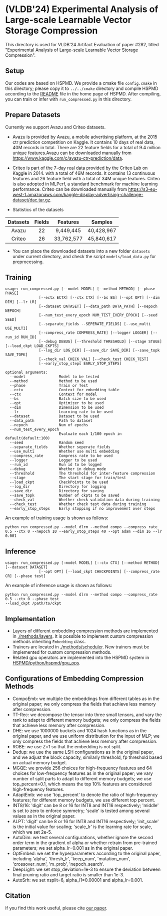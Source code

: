 # (VLDB'24) Experimental Analysis of Large-scale Learnable Vector Storage Compression

This directory is used for VLDB'24 Artifact Evaluation of paper #282, titled "Experimental Analysis of Large-scale Learnable Vector Storage Compression".

## Setup

Our codes are based on HSPMD. We provide a cmake file `config.cmake` in this directory; please copy it to `../../cmake` directory and compile HSPMD according to the [README](../../README.md#installation) file in the home page of HSPMD. After compiling, you can train or infer with `run_compressed.py` in this directory.

## Prepare Datasets
Currently we support Avazu and Criteo datasets.

  - Avazu is provided by Avazu, a mobile advertising platform, at the 2015 ctr prediction competition on Kaggle. It contains 10 days of real data, 40M records in total. There are 22 feature fields for a total of 9.4 million unique features.Avazu can be downloaded manually from https://www.kaggle.com/c/avazu-ctr-prediction/data.

  - Criteo is part of the 7-day real data provided by the Criteo Lab on Kaggle in 2014. with a total of 46M records. It contains 13 continuous features and 26 feature field with a total of 34M unique features. Criteo is also adopted in MLPerf, a standard benchmark for machine learning performance. Criteo can be downloaded manually from 
  https://s3-eu-west-1.amazonaws.com/kaggle-display-advertising-challenge-dataset/dac.tar.gz.

  - Statistics of the datasets

  | Datasets | Fields | Features | Samples | 
  | :---: | :---: | :---: | :---: |
  | Avazu | 22 | 9,449,445 | 40,428,967 |
  | Criteo | 26 | 33,762,577 | 45,840,617 |


- You can place the downloaded datasets into a new folder `datasets` under current directory, and check the script `models/load_data.py` for preprocessing.

## Training
```
usage: run_compressed.py [--model MODEL] [--method METHOD] [--phase PHASE]
               [--ectx ECTX] [--ctx CTX] [--bs BS] [--opt OPT] [--dim DIM] [--lr LR]
               [--dataset DATASET] [--data_path DATA_PATH] [--nepoch NEPOCH] 
               [--num_test_every_epoch NUM_TEST_EVERY_EPOCH] [--seed SEED] 
               [--separate_fields --SEPERATE_FIELDS] [--use_multi USE_MULTI]
               [--compress_rate COMPRESS_RATE] [--logger LOGGER] [--run_id RUN_ID]
               [--debug DEBUG] [--threshold THRESHOLD] [--stage STAGE] [--load_ckpt LOAD_CKPTS]
               [--log_dir LOG_DIR] [--save_dir SAVE_DIR] [--save_topk SAVE_TOPK] 
               [--check_val CHECK_VAL] [--check_test CHECK_TEST] 
               [--early_stop_steps EARLY_STOP_STEPS]
               
optional arguments:
  --model               Model to be tested
  --method              Method to be used
  --phase               Train or Test
  --ectx                Context for embedding table
  --ctx                 Context for model
  --bs                  Batch size to be used
  --opt                 Optimizer to be used
  --dim                 Dimension to be used
  --lr                  Learning rate to be used
  --dataset             Dataset to be used 
  --data_path           Path to dataset
  --nepoch              Num of epochs 
  --num_test_every_epoch
                        Evaluate each 1/100 epoch in default(default:100)
  --seed                Random seed
  --separate_fields     Whether seperate fields
  --use_multi           Whether use multi embedding
  --compress_rate       Compress rate to be used
  --logger              Logger to be used
  --run_id              Run id to be logged
  --debug               Whether in debug mode
  --threshold           The threshold for inter-feature compression
  --stage               The start stage for train/test
  --load_ckpt           CheckPoints to be used
  --log_dir             Directory for logging
  --save_dir            Directory for saving
  --save_topk           Number of ckpts to be saved
  --check_val           Whether check validation data during training
  --check_test          Whether check test data during training
  --early_stop_steps    Early stopping if no improvement over steps
```
An example of training usage is shown as follows:
```
python run_compressed.py --model dlrm --method compo --compress_rate 0.5 --ctx 0 --nepoch 10 --early_stop_steps 40 --opt adam --dim 16 --lr 0.001 
```

## Inference
```
usage: run_compressed.py [-model MODEL] [--ctx CTX] [--method METHOD] [--dataset DATASET]
               [--opt OPT] [--load_ckpt CHECKPOINTS] [--compress_rate CR] [--phase test]

```
An example of inference usage is shown as follows:
```
python run_compressed.py --model dlrm --method compo --compress_rate 0.5 --ctx 0 --phase test
--load_ckpt /path/to/ckpt
```



## Implementation

* Layers of different embedding compression methods are implemented in [./methods/layers](./methods/layers/). It is possible to implement custom compression methods inheriting `Embedding` class.
* Trainers are located in [./methods/scheduler](./methods/scheduler/). New trainers must be implemented for custom compression methods.
* Related gpu operators are implemented into the HSPMD system in [HSPMD/python/hspmd/gpu_ops](../../python/hspmd/gpu_ops/).


## Configurations of Embedding Compression Methods
- CompoEmb: we multiple the embeddings from different tables as in the original paper; we only compress the fields that achieve less memory after compression.
- TT-Rec: we decompose the tensor into three small tensors, and vary the rank to adapt to different memory budgets; we only compress the fields that achieve less memory after compression.
- DHE: we use 1000000 buckets and 1024 hash functions as in the original paper, and we use uniform distribution for the input of MLP; we only compress the fields that achieve less memory after compression.
- ROBE: we use Z=1 so that the embedding is not split.
- Dedup: we use the same LSH configurations as in the original paper, and we adjust the block capacity, similariy threshold, fp threshold based on actual memory budget.
- MGQE: we provide 256 choices for high-frequency features and 64 choices for low-frequency features as in the original paper; we vary number of split parts to adapt to different memory budgets; we use top_percent=0.1, which means the top 10% features are considered high-frequency features.
- AdaptEmb: we use 'top_percent' to denote the ratio of high-frequency features; for different memory budgets, we use different top percent.
- INT8/16: 'digit' can be 8 or 16 for INT8 and INT16 respectively; 'middle' is set to zero to enforce symmetry; 'scale' is tested among several values as in the original paper.
- ALPT: 'digit' can be 8 or 16 for INT8 and INT16 respectively; 'init_scale' is the initial value for scaling; 'scale_lr' is the learning rate for scale, which we set 2e-5.
- AutoDim: we test several configurations, whether ignore the second order term in the gradient of alpha or whether retrain from pre-trained parameters; we set alpha_lr=0.001 as in the original paper.
- OptEmbed: we set the hyperparameters according to the original paper, including 'alpha', 'thresh_lr', 'keep_num', 'mutation_num', 'crossover_num', 'm_prob', 'nepoch_search'.
- DeepLight: we set stop_deviation=1e-3 to ensure the deviation between final pruning ratio and target ratio is smaller than 1e-3.
- AutoSrh: we set nsplit=6, alpha_l1=0.00001 and alpha_lr=0.001.

## Citation
If you find this work useful, please cite [our paper](https://arxiv.org/abs/2311.15578).

